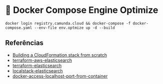 # 🐋 Docker Compose Engine Optimize
```shell
docker login registry.camunda.cloud && docker-compose -f docker-compose.yaml --env-file env.optmize up -d --build
```

## Referências
- [Building a CloudFormation stack from scratch](https://towardsdatascience.com/building-a-cloudformation-stack-from-scratch-691ea3a71571)
- [terraform-aws-elasticsearch](https://github.com/lgallard/terraform-aws-elasticsearch)
- [terraform-elasticsearch](https://registry.terraform.io/modules/lgallard/elasticsearch/aws/latest)
- [localstack-elasticsearch](https://docs.localstack.cloud/aws/elasticsearch/)
- [docker-access-localhost-port-from-container](https://stackoverflow.com/questions/46973456/docker-access-localhost-port-from-container)
